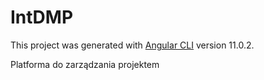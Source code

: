 # IntDMP

This project was generated with [Angular CLI](https://github.com/angular/angular-cli) version 11.0.2.

Platforma do zarządzania projektem
